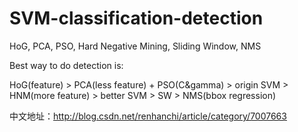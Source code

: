# SVM-classification-detection
HoG, PCA, PSO, Hard Negative Mining, Sliding Window, NMS


Best way to do detection is:

HoG(feature) > PCA(less feature) + PSO(C&gamma) > origin SVM > HNM(more feature) > better SVM > SW > NMS(bbox regression)


中文地址：http://blog.csdn.net/renhanchi/article/category/7007663
